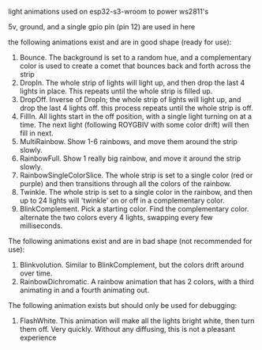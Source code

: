 light animations used on esp32-s3-wroom to power ws2811's

5v, ground, and a single gpio pin (pin 12) are used in here

the following animations exist and are in good shape (ready for use):
1. Bounce. The background is set to a random hue, and a complementary color is used to create a comet that bounces back and forth across the strip
2. DropIn. The whole strip of lights will light up, and then drop the last 4 lights in place. This repeats until the whole strip is filled up.
3. DropOff. Inverse of DropIn; the whole strip of lights will light up, and drop the last 4 lights off. this process repeats until the whole strip is off.
4. FillIn. All lights start in the off position, with a single light turning on at a time. The next light (following ROYGBIV with some color drift) will then fill in next.
5. MultiRainbow. Show 1-6 rainbows, and move them around the strip slowly.
6. RainbowFull. Show 1 really big rainbow, and move it around the strip slowly.
7. RainbowSingleColorSlice. The whole strip is set to a single color (red or purple) and then transitions through all the colors of the rainbow.
8. Twinkle. The whole strip is set to a single color in the rainbow, and then up to 24 lights will 'twinkle' on or off in a complementary color.
9. BlinkComplement. Pick a starting color. Find the complementary color. alternate the two colors every 4 lights, swapping every few milliseconds.

The following animations exist and are in bad shape (not recommended for use):
1. Blinkvolution. Similar to BlinkComplement, but the colors drift around over time.
2. RainbowDichromatic. A rainbow animation that has 2 colors, with a third animating in and a fourth animating out.

The following animation exists but should only be used for debugging:
1. FlashWhite. This animation will make all the lights bright white, then turn them off. Very quickly. Without any diffusing, this is not a pleasant experience